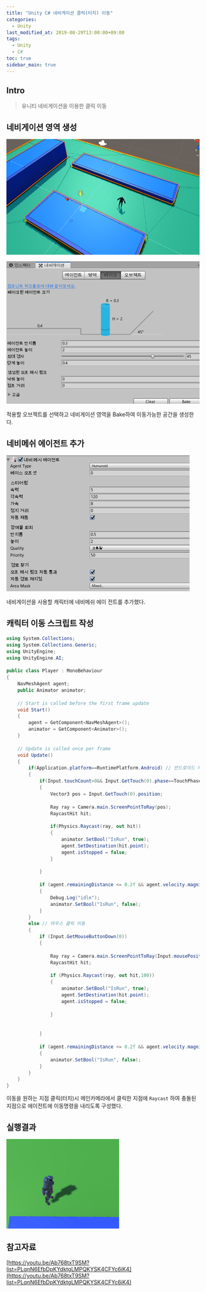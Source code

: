 ```yaml
---
title: "Unity C# 네비게이션 클릭(터치) 이동"
categories: 
  - Unity
last_modified_at: 2019-08-29T13:00:00+09:00
tags: 
  - Unity 
  - C#
toc: true
sidebar_main: true
---
```


## Intro

> 유니티 네비게이션을 이용한 클릭 이동

## 네비게이션 영역 생성

![1](https://github.com/lesslate/lesslate.github.io/blob/master/assets/img/Unity/naviMove/1.png?raw=true)

![2](https://github.com/lesslate/lesslate.github.io/blob/master/assets/img/Unity/naviMove/2.png?raw=true)

적용할 오브젝트를 선택하고 네비게이션 영역을 Bake하여 이동가능한 공간을 생성한다.

## 네비메쉬 에이전트 추가

![3](https://github.com/lesslate/lesslate.github.io/blob/master/assets/img/Unity/naviMove/3.png?raw=true)

네비게이션을 사용할 캐릭터에 네비메쉬 에이 전트를 추가했다.

## 캐릭터 이동 스크립트 작성

```c#
using System.Collections;
using System.Collections.Generic;
using UnityEngine;
using UnityEngine.AI;

public class Player : MonoBehaviour
{
    NavMeshAgent agent;
    public Animator animator;

    // Start is called before the first frame update
    void Start()
    {
        agent = GetComponent<NavMeshAgent>();
        animator = GetComponent<Animator>();
    }

    // Update is called once per frame
    void Update()
    {
        if(Application.platform==RuntimePlatform.Android) // 안드로이드 터치 이동
        {
            if(Input.touchCount>0&& Input.GetTouch(0).phase==TouchPhase.Moved)
            {
                Vector3 pos = Input.GetTouch(0).position;

                Ray ray = Camera.main.ScreenPointToRay(pos);
                RaycastHit hit;

                if(Physics.Raycast(ray, out hit))
                {
                    animator.SetBool("IsRun", true);
                    agent.SetDestination(hit.point);
                    agent.isStopped = false;
                }
               
            }

            if (agent.remainingDistance <= 0.2f && agent.velocity.magnitude >= 0.2f)
            {
                Debug.Log("idle");
                animator.SetBool("IsRun", false);
            }
        }
        else // 마우스 클릭 이동
        {
            if (Input.GetMouseButtonDown(0))
            {

                Ray ray = Camera.main.ScreenPointToRay(Input.mousePosition);
                RaycastHit hit;

                if (Physics.Raycast(ray, out hit,100))
                {
                    animator.SetBool("IsRun", true);
                    agent.SetDestination(hit.point);
                    agent.isStopped = false;

                }

                
            }

            if (agent.remainingDistance <= 0.2f && agent.velocity.magnitude >= 0.2f)
            {
                animator.SetBool("IsRun", false);
            }
        }
    }
}
```

이동을 원하는 지점 클릭(터치)시 메인카메라에서 클릭한 지점에 `Raycast` 하여 충돌된 지점으로 에이전트에 이동명령을 내리도록 구성했다. 

## 실행결과

![gif](https://github.com/lesslate/lesslate.github.io/blob/master/assets/img/Unity/naviMove/d.gif?raw=true)

## 참고자료

[https://youtu.be/Ab768txT9SM?list=PLqnN6EfbDpKYdktgLMPQKYSK4CFYc6iK4](https://youtu.be/Ab768txT9SM?list=PLqnN6EfbDpKYdktgLMPQKYSK4CFYc6iK4)